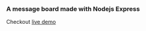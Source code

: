 ### A message board made with Nodejs Express
Checkout [live demo](https://fly.io/apps/mini-message-board-falling-breeze-6430)
